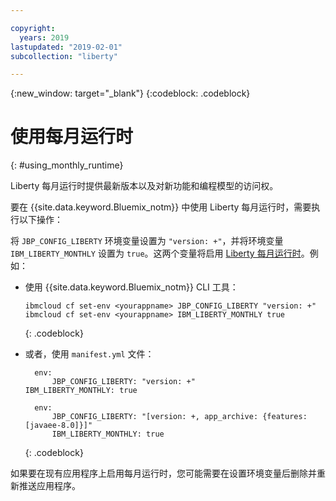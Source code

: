 ```yaml
---

copyright:
  years: 2019
lastupdated: "2019-02-01"
subcollection: "liberty"

---
```


{:new_window: target="_blank"}
{:codeblock: .codeblock}

# 使用每月运行时
{: #using_monthly_runtime}

Liberty 每月运行时提供最新版本以及对新功能和编程模型的访问权。

要在 {{site.data.keyword.Bluemix_notm}} 中使用 Liberty 每月运行时，需要执行以下操作：

将 `JBP_CONFIG_LIBERTY` 环境变量设置为 `"version: +"`，并将环境变量 `IBM_LIBERTY_MONTHLY` 设置为 `true`。这两个变量将启用 [Liberty 每月运行时](/docs/runtimes/liberty/buildpackDefaults.html#liberty_versions)。例如：
  * 使用 {{site.data.keyword.Bluemix_notm}} CLI 工具：
    ```
    ibmcloud cf set-env <yourappname> JBP_CONFIG_LIBERTY "version: +"
    ibmcloud cf set-env <yourappname> IBM_LIBERTY_MONTHLY true
    ```
    {: .codeblock}

  * 或者，使用 `manifest.yml` 文件：
    ```
      env:
          JBP_CONFIG_LIBERTY: "version: +"
    IBM_LIBERTY_MONTHLY: true
    ```

    ```
      env:
          JBP_CONFIG_LIBERTY: "[version: +, app_archive: {features: [javaee-8.0]}]"
          IBM_LIBERTY_MONTHLY: true
    ```
    {: .codeblock}

如果要在现有应用程序上启用每月运行时，您可能需要在设置环境变量后删除并重新推送应用程序。

